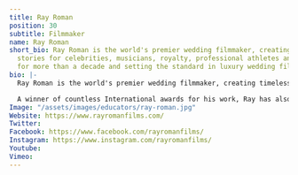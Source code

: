 ```yaml
---
title: Ray Roman
position: 30
subtitle: Filmmaker
name: Ray Roman
short_bio: Ray Roman is the world's premier wedding filmmaker, creating timeless visual
  stories for celebrities, musicians, royalty, professional athletes and billionaires
  for more than a decade and setting the standard in luxury wedding films.
bio: |-
  Ray Roman is the world's premier wedding filmmaker, creating timeless visual stories for celebrities, musicians, royalty, professional athletes and billionaires for more than a decade and setting the standard in luxury wedding films.

  A winner of countless International awards for his work, Ray has also been a passionate educator in the industry for over 10 years and has trained thousands of wedding videographers around the world.
Image: "/assets/images/educators/ray-roman.jpg"
Website: https://www.rayromanfilms.com/
Twitter: 
Facebook: https://www.facebook.com/rayromanfilms/
Instagram: https://www.instagram.com/rayromanfilms/
Youtube: 
Vimeo: 
---
```


